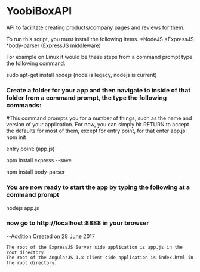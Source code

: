 # YoobiBoxAPI
API to facilitate creating products/company pages and reviews for them. 

 To run this script, you must install the following items.
 *NodeJS
 *ExpressJS
 *body-parser (ExpressJS middleware)
 
 For example on Linux it would be these steps from a command prompt type the following command:
 
 sudo apt-get install nodejs (node is legacy, nodejs is current)
 
 ### Create a folder for your app and then navigate to inside of that folder from a command prompt, the type the following commands:
 
 #This command prompts you for a number of things, such as the name and version of your application. For now, you can simply hit RETURN to accept the defaults for most of them, except for entry point, for that enter app.js:
 npm init
 
 entry point: (app.js)
 
 npm install express --save
 
 npm install body-parser
 
 ### You are now ready to start the app by typing the following at a command prompt
 
 nodejs app.js
 
 ### now go to http://localhost:8888 in your browser


 --Addition Created on 28 June 2017

    The root of the ExpressJS Server side application is app.js in the root directory.
    The root of the AngularJS 1.x client side application is index.html in the root directory.
